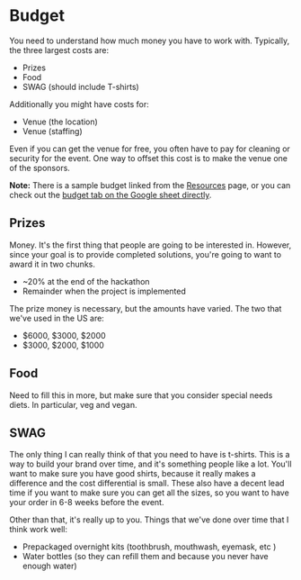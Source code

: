 # Budget

You need to understand how much money you have to work with.  Typically, the three largest costs are:

* Prizes
* Food
* SWAG (should include T-shirts)

Additionally you might have costs for:

* Venue (the location)
* Venue (staffing)

Even if you can get the venue for free, you often have to pay for cleaning or security for the event.  One way to offset this cost is to make the venue one of the sponsors.

**Note:** There is a sample budget linked from the [Resources](resources/resources.md) page, or you can check out the [budget tab on the Google sheet directly](https://docs.google.com/spreadsheets/d/1UA896TJE1BFBNs3cf81oUJY0YodGAbyKZxQAMRJs9RI/edit).

## Prizes

Money.  It's the first thing that people are going to be interested in.  However, since your goal is to provide completed solutions, you're going to want to award it in two chunks.  

* ~20% at the end of the hackathon
* Remainder when the project is implemented

The prize money is necessary, but the amounts have varied.  The two that we've used in the US are:

* $6000, $3000, $2000
* $3000, $2000, $1000

## Food

Need to fill this in more, but make sure that you consider special needs diets.  In particular, veg and vegan.  

## SWAG

The only thing I can really think of that you need to have is t-shirts.  This is a way to build your brand over time, and it's something people like a lot.  You'll want to make sure you have good shirts, because it really makes a difference and the cost differential is small.  These also have a decent lead time if you want to make sure you can get all the sizes, so you want to have your order in 6-8 weeks before the event.

Other than that, it's really up to you.  Things that we've done over time that I think work well:
* Prepackaged overnight kits (toothbrush, mouthwash, eyemask, etc )
* Water bottles (so they can refill them and because you never have enough water)
